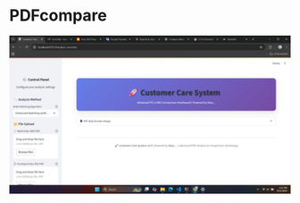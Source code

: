 # PDFcompare
![image alt](https://github.com/Isuru95sampath/PDFcompare/blob/c98e6f32ffe7f7594a9d824508b4d69b26e49fc8/Screenshot%202025-08-11%20142401.png)
